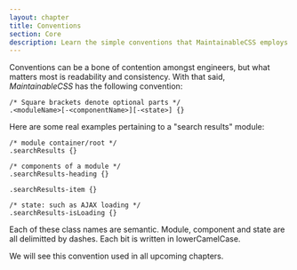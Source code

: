 ```yaml
---
layout: chapter
title: Conventions
section: Core
description: Learn the simple conventions that MaintainableCSS employs to write modules, components and state.
---
```


Conventions can be a bone of contention amongst engineers, but what matters most is readability and consistency. With that said, *MaintainableCSS* has the following convention:

	/* Square brackets denote optional parts */
	.<moduleName>[-<componentName>][-<state>] {}

Here are some real examples pertaining to a "search results" module:

	/* module container/root */
	.searchResults {}

	/* components of a module */
	.searchResults-heading {}

	.searchResults-item {}

	/* state: such as AJAX loading */
	.searchResults-isLoading {}

Each of these class names are semantic. Module, component and state are all delimitted by dashes. Each bit is written in lowerCamelCase.

We will see this convention used in all upcoming chapters.